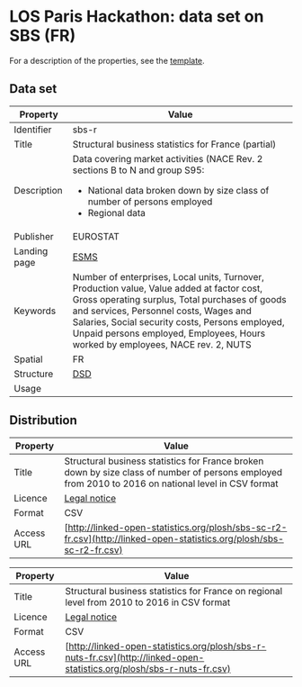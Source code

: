 # LOS Paris Hackathon: data set on SBS (FR) #
 
For a description of the properties, see the [template](dataset-description-template.md).
 
## Data set
 
| Property     | Value 
|--------------|----
| Identifier   | sbs-r 
| Title        | Structural business statistics for France (partial) 
| Description  | Data covering market activities (NACE Rev. 2 sections B to N and group S95:<ul><li>National data broken down by size class of number of persons employed</li><li>Regional data</li></ul> 
| Publisher    | EUROSTAT 
| Landing page | [ESMS](https://ec.europa.eu/eurostat/cache/metadata/en/sbs_esms.htm) 
| Keywords     | Number of enterprises, Local units, Turnover, Production value, Value added at factor cost, Gross operating surplus, Total purchases of goods and services, Personnel costs, Wages and Salaries, Social security costs, Persons employed, Unpaid persons employed, Employees, Hours worked by employees, NACE rev. 2, NUTS 
| Spatial      | FR 
| Structure    | [DSD](https://github.com/LOS-ESSnet/Paris-Hackathon/blob/master/data/sbs-fr-dsd.ods?raw=true)  
| Usage        |  
 

## Distribution
 
| Property     | Value 
|--------------|----
| Title        | Structural business statistics for France broken down by size class of number of persons employed from 2010 to 2016 on national level in CSV format 
| Licence      | [Legal notice](https://ec.europa.eu/info/legal-notice_en)
| Format       | CSV 
| Access URL   | [http://linked-open-statistics.org/plosh/sbs-sc-r2-fr.csv](http://linked-open-statistics.org/plosh/sbs-sc-r2-fr.csv) |
 
| Property     | Value 
|--------------|----
| Title        | Structural business statistics for France on regional level from 2010 to 2016 in CSV format   
| Licence      | [Legal notice](https://ec.europa.eu/info/legal-notice_en)
| Format       | CSV 
| Access URL   | [http://linked-open-statistics.org/plosh/sbs-r-nuts-fr.csv](http://linked-open-statistics.org/plosh/sbs-r-nuts-fr.csv) |
